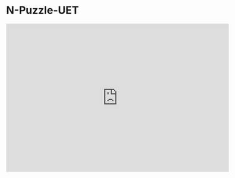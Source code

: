 # N-Puzzle-UET

<iframe style="width:100%;height:auto;min-width:600px;min-height:400px;" src="https://www.star-history.com/embed?secret=bWluaDA0MTE=#minh041104/N-Puzzle-UET&Date" frameBorder="0"></iframe>
